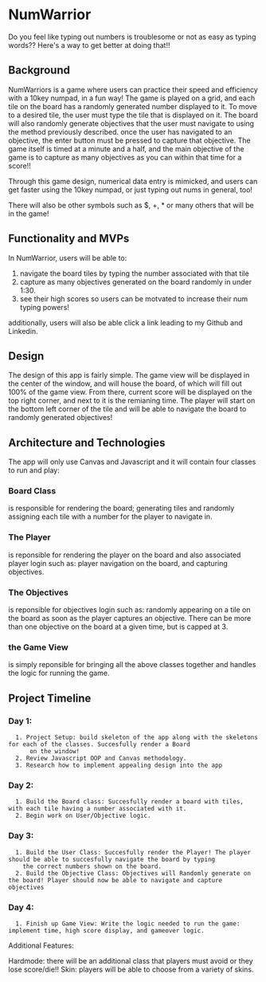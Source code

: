 # NumWarrior

Do you feel like typing out numbers is troublesome or not as easy as typing words?? Here's a way to get better at doing that!!

## Background
NumWarriors is a game where users can practice their speed and efficiency with a 10key numpad, in a fun way! The game is played on a grid,
and each tile on the board has a randomly generated number displayed to it. To move to a desired tile, the user must type the
tile that is displayed on it. The board will also randomly generate objectives that the user must navigate to using the method 
previously described. once the user has navigated to an objective, the enter button must be pressed to capture that objective.
The game itself is timed at a minute and a half, and the main objective of the game is to capture as many objectives as you can
within that time for a score!!

Through this game design, numerical data entry is mimicked, and users can get faster using the 10key numpad, or just typing out
nums in general, too!

There will also be other symbols such as $, +, * or many others that will be in the game!

## Functionality and MVPs

In NumWarrior, users will be able to:

1. navigate the board tiles by typing the number associated with that tile
2. capture as many objectives generated on the board randomly in under 1:30.
3. see their high scores so users can be motvated to increase their num typing powers!

additionally, users will also be able click a link leading to my Github and Linkedin.

## Design

The design of this app is fairly simple. The game view will be displayed in the center of the window, and will house the board,
of which will fill out 100% of the game view. From there, current score will be displayed on the top right corner, and next to it is the remianing time.
The player will start on the bottom left corner of the tile and will be able to navigate the board to randomly generated objectives!

## Architecture and Technologies

The app will only use Canvas and Javascript and it will contain four classes to run and play:

### Board Class
is responsible for rendering the board; generating tiles and randomly assigning each tile with a number for the player to navigate in.

### The Player
is reponsible for rendering the player on the board and also associated player login such as: player navigation on the board,
and capturing objectives.

### The Objectives
is reponsible for objectives login such as: randomly appearing on a tile on the board as soon as the player captures an objective.
There can be more than one objective on the board at a given time, but is capped at 3.

### the Game View
is simply reponsible for bringing all the above classes together and handles the logic for running the game.

## Project Timeline

### Day 1: 
      1. Project Setup: build skeleton of the app along with the skeletons for each of the classes. Succesfully render a Board
          on the window!
      2. Review Javascript OOP and Canvas methodology.
      3. Research how to implement appealing design into the app 

### Day 2:
      1. Build the Board class: Succesfully render a board with tiles, with each tile having a number associated with it.
      2. Begin work on User/Objective logic. 
### Day 3:
      1. Build the User Class: Succesfully render the Player! The player should be able to succesfully navigate the board by typing
        the correct numbers shown on the board.
      2. Build the Objective Class: Objectives will Randomly generate on the board! Player should now be able to navigate and capture objectives
### Day 4:
      1. Finish up Game View: Write the logic needed to run the game: implement time, high score display, and gameover logic.
      
 Additional Features:
 
  Hardmode: there will be an additional class that players must avoid or they lose score/die!!
  Skin:  players will be able to choose from a variety of skins.
  
  
 
      
      

  




